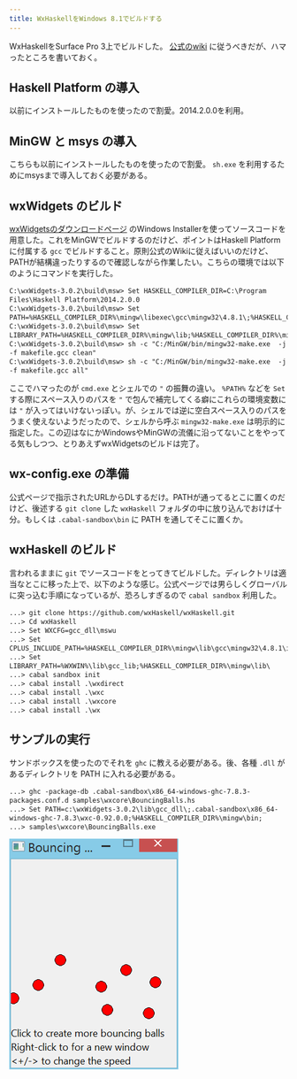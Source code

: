```yaml
---
title: WxHaskellをWindows 8.1でビルドする
---
```


WxHaskellをSurface Pro 3上でビルドした。 [公式のwiki](https://wiki.haskell.org/WxHaskell/Windows) に従うべきだが、ハマったところを書いておく。

## Haskell Platform の導入

以前にインストールしたものを使ったので割愛。2014.2.0.0を利用。

## MinGW と msys の導入

こちらも以前にインストールしたものを使ったので割愛。 `sh.exe` を利用するためにmsysまで導入しておく必要がある。

## wxWidgets のビルド

[wxWidgetsのダウンロードページ](https://www.wxwidgets.org/downloads/) のWindows Installerを使ってソースコードを用意した。これをMinGWでビルドするのだけど、ポイントはHaskell Platformに付属する `gcc` でビルドすること。原則公式のWikiに従えばいいのだけど、PATHが結構違ったりするので確認しながら作業したい。こちらの環境では以下のようにコマンドを実行した。

```
C:\wxWidgets-3.0.2\build\msw> Set HASKELL_COMPILER_DIR=C:\Program Files\Haskell Platform\2014.2.0.0
C:\wxWidgets-3.0.2\build\msw> Set PATH=%HASKELL_COMPILER_DIR%\mingw\libexec\gcc\mingw32\4.8.1\;%HASKELL_COMPILER_DIR%\lib\extralibs\bin;%HASKELL_COMPILER_DIR%\bin;%HASKELL_COMPILER_DIR%\mingw\bin;C:\MinGW\msys\1.0\bin
C:\wxWidgets-3.0.2\build\msw> Set LIBRARY_PATH=%HASKELL_COMPILER_DIR%\mingw\lib;%HASKELL_COMPILER_DIR%\mingw\lib\gcc\mingw32\4.8.1
C:\wxWidgets-3.0.2\build\msw> sh -c "C:/MinGW/bin/mingw32-make.exe  -j -f makefile.gcc clean"
C:\wxWidgets-3.0.2\build\msw> sh -c "C:/MinGW/bin/mingw32-make.exe  -j -f makefile.gcc all"
```

ここでハマったのが `cmd.exe` とシェルでの `"` の振舞の違い。 `%PATH%` などを `Set` する際にスペース入りのパスを `"` で包んで補完してくる癖にこれらの環境変数には `"` が入ってはいけないっぽい。が、シェルでは逆に空白スペース入りのパスをうまく使えないようだったので、シェルから呼ぶ `mingw32-make.exe` は明示的に指定した。この辺はなにかWindowsやMinGWの流儀に沿ってないことをやってる気もしつつ、とりあえずwxWidgetsのビルドは完了。

## wx-config.exe の準備

公式ページで指示されたURLからDLするだけ。PATHが通ってるとこに置くのだけど、後述する `git clone` した `wxHaskell` フォルダの中に放り込んでおけば十分。もしくは `.cabal-sandbox\bin` に PATH を通してそこに置くか。

## wxHaskell のビルド

言われるままに `git` でソースコードをとってきてビルドした。ディレクトリは適当なとこに移った上で、以下のような感じ。公式ページでは男らしくグローバルに突っ込む手順になっているが、恐ろしすぎるので `cabal sandbox` 利用した。

```
...> git clone https://github.com/wxHaskell/wxHaskell.git
...> Cd wxHaskell
...> Set WXCFG=gcc_dll\mswu
...> Set CPLUS_INCLUDE_PATH=%HASKELL_COMPILER_DIR%\mingw\lib\gcc\mingw32\4.8.1\include\c++;%WXWIN%\include
...> Set LIBRARY_PATH=%WXWIN%\lib\gcc_lib;%HASKELL_COMPILER_DIR%\mingw\lib\
...> cabal sandbox init
...> cabal install .\wxdirect
...> cabal install .\wxc
...> cabal install .\wxcore
...> cabal install .\wx
```

## サンプルの実行

サンドボックスを使ったのでそれを `ghc` に教える必要がある。後、各種 `.dll` があるディレクトリを PATH に入れる必要がある。

```
...> ghc -package-db .cabal-sandbox\x86_64-windows-ghc-7.8.3-packages.conf.d samples\wxcore\BouncingBalls.hs
...> Set PATH=c:\wxWidgets-3.0.2\lib\gcc_dll\;.cabal-sandbox\x86_64-windows-ghc-7.8.3\wxc-0.92.0.0;%HASKELL_COMPILER_DIR%\mingw\bin;
...> samples\wxcore\BouncingBalls.exe
```

![BouncingBalls.exe](/images/2015-04-27-bouncing-balls.png)
